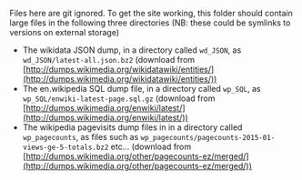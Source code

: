 Files here are git ignored. To get the site working, this folder should contain large files in the following three directories (NB: these could be symlinks to versions on external storage)

* The wikidata JSON dump, in a directory called `wd_JSON`, as `wd_JSON/latest-all.json.bz2` (download from [http://dumps.wikimedia.org/wikidatawiki/entities/](http://dumps.wikimedia.org/wikidatawiki/entities/))
* The en.wikipedia SQL dump file, in a directory called `wp_SQL`, as `wp_SQL/enwiki-latest-page.sql.gz` (download from [http://dumps.wikimedia.org/enwiki/latest/](http://dumps.wikimedia.org/enwiki/latest/))
* The wikipedia pagevisits dump files in in a directory called `wp_pagecounts`, as files such as `wp_pagecounts/pagecounts-2015-01-views-ge-5-totals.bz2` etc... (download from [http://dumps.wikimedia.org/other/pagecounts-ez/merged/](http://dumps.wikimedia.org/other/pagecounts-ez/merged/))
